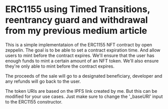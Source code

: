 # ERC1155 using Timed Transitions, reentrancy guard and withdrawal from my previous medium article  

This is a simple implementataion of the ERC1155 NFT contract by open zeppelin. 
The goal is to be able to set a contract expiration time. 
And allow users to mint before the contract expires. 
We'll ensure that the user has enough funds to mint a certain amount of an NFT token. 
We'll also ensure they're only able to mint before the contract expires. 

The proceeds of the sale will go to a designated beneficiary, developer and any refunds will go back to the user. 

The token URIs are based on the IPFS link created by me. But this can be modified for your use cases. 
Just make sure to change the '_baseURI' input to the ERC1155 constructor. 


